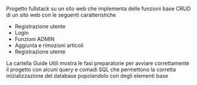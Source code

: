 Progetto fullstack su un sito web che implementa delle funzioni base CRUD di un sito web con le seguenti caratteristiche
<ul>
  <li>Registrazione utente</li>
  <li>Login</li>
  <li>Funzioni ADMIN</li>
  <li>Aggiunta e rimozioni articoli</li>
  <li>Registrazione utente</li>
</ul>


La cartella Guide Utili mostra le fasi preparatorie per avviare correttamente il progetto con alcuni query e comadi SQL che permettono la corretta inizializzazione del database popolandolo con degli elementi base
